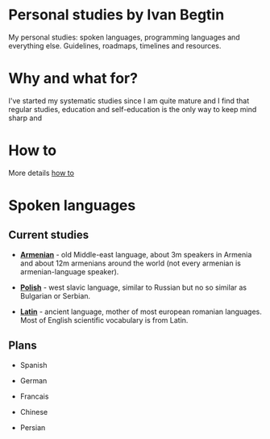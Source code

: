# Personal studies by Ivan Begtin

My personal studies: spoken languages, programming languages and everything else. Guidelines, roadmaps, timelines and resources.



# Why and what for?

I've started my systematic studies since I am quite mature and I find that regular studies, education and self-education is the only way to keep mind sharp and 



# How to

More details [how to](howto.md)





# Spoken languages

## Current studies

- [**Armenian**](spokenlang/armenian/README.md) - old Middle-east language, about 3m speakers in Armenia and about 12m  armenians around the world (not every armenian is armenian-language speaker).

- **[Polish](spokenlang/polish/README.md)** - west slavic language, similar to Russian but no so similar as Bulgarian or Serbian. 

- **[Latin](spokenlang/latin/README.md)** - ancient language, mother of most european romanian languages. Most of English scientific vocabulary is from Latin.



## Plans

* Spanish

* German

* Francais

* Chinese

* Persian
